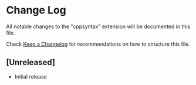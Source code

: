 # Change Log

All notable changes to the "cppsyntax" extension will be documented in this file.

Check [Keep a Changelog](http://keepachangelog.com/) for recommendations on how to structure this file.

## [Unreleased]

- Initial release
